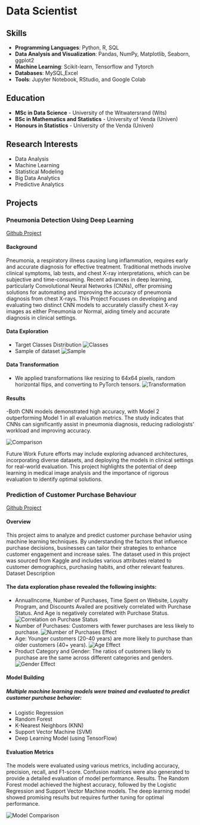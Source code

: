 # Data Scientist
## Skills

- **Programming Languages**: Python, R, SQL
- **Data Analysis and Visualization**: Pandas, NumPy, Matplotlib, Seaborn, ggplot2
- **Machine Learning**: Scikit-learn, Tensorflow and Tytorch
- **Databases**: MySQL,Excel
- **Tools**: Jupyter Notebook, RStudio, and Google Colab

## Education

- **MSc in Data Science** - University of the Witwatersrand (Wits)
- **BSc in Mathematics and Statistics** - University of Venda (Univen)
- **Honours in Statistics** - University of the Venda (Univen)

## Research Interests

- Data Analysis
- Machine Learning
- Statistical Modeling
- Big Data Analytics
- Predictive Analytics


## Projects
###   Pneumonia Detection Using Deep Learning
[Github Project](https://github.com/MulweliRaymond/Pneumonia-detection-deep-learning-project)


#### Background
Pneumonia, a respiratory illness causing lung inflammation, requires early and accurate diagnosis for effective treatment. Traditional methods involve clinical symptoms, lab tests, and chest X-ray interpretations, which can be subjective and time-consuming. Recent advances in deep learning, particularly Convolutional Neural Networks (CNNs), offer promising solutions for automating and improving the accuracy of pneumonia diagnosis from chest X-rays. This Project Focuses on developing and evaluating two distinct CNN models to accurately classify chest X-ray images as either Pneumonia or Normal, aiding timely and accurate diagnosis in clinical settings.

#### Data Exploration
- Target Classes Distribution
![Classes](/Pneumonia/classes.png)
- Sample of dataset
![Sample](/Pneumonia/Sample.png)
#### Data Transformation
- We applied transformations like resizing to 64x64 pixels, random horizontal flips, and converting to PyTorch tensors.
![Transformation](/Pneumonia/Transformation.png)

#### Results
-Both CNN models demonstrated high accuracy, with Model 2 outperforming Model 1 in all evaluation metrics. The study indicates that CNNs can significantly assist in pneumonia diagnosis, reducing radiologists' workload and improving accuracy.

![Comparison](/Pneumonia/comparison.png)

Future Work
Future efforts may include exploring advanced architectures, incorporating diverse datasets, and deploying the models in clinical settings for real-world evaluation. This project highlights the potential of deep learning in medical image analysis and the importance of rigorous evaluation to identify optimal solutions.



### Prediction of Customer Purchase Behaviour
[Github Project](https://github.com/MulweliRaymond/Predict-Customer-Purchase-Behaviour-Project)

#### Overview
This project aims to analyze and predict customer purchase behavior using machine learning techniques. By understanding the factors that influence purchase decisions, businesses can tailor their strategies to enhance customer engagement and increase sales. The dataset used in this project was sourced from Kaggle and includes various attributes related to customer demographics, purchasing habits, and other relevant features.
Dataset Description

#### The data exploration phase revealed the following insights:
- AnnualIncome, Number of Purchases, Time Spent on Website, Loyalty Program, and Discounts Availed are positively correlated with Purchase Status. And Age is negatively correlated with Purchase Status.
  ![Correlation on Purchase Status](Customer/corr.png)
- Number of Purchases: Customers with fewer purchases are less likely to purchase.
 ![Number of Purchases Effect](/Customer/numofpur.png)
- Age: Younger customers (20-40 years) are more likely to purchase than older customers (40+ years).
  ![Age Effect](/Customer/Age.png)
- Product Category and Gender: The ratios of customers likely to purchase are the same across different categories and genders.
  ![Gender Effect](/Customer/Gender.png)

#### Model Building

##### Multiple machine learning models were trained and evaluated to predict customer purchase behavior:

- Logistic Regression
- Random Forest
- K-Nearest Neighbors (KNN)
- Support Vector Machine (SVM)
- Deep Learning Model (using TensorFlow)

#### Evaluation Metrics
The models were evaluated using various metrics, including accuracy, precision, recall, and F1-score. Confusion matrices were also generated to provide a detailed evaluation of model performance.
Results. The Random Forest model achieved the highest accuracy, followed by the Logistic Regression and Support Vector Machine models. The deep learning model showed promising results but requires further tuning for optimal performance.

![Model Comparison](/Customer/comparison.png)

